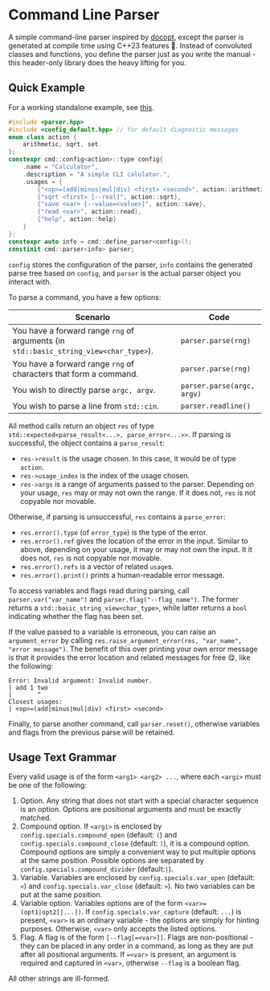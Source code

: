 # Command Line Parser
A simple command-line parser inspired by [docopt](https://github.com/docopt/),
except the parser is generated at compile time using C++23 features 🤗.
Instead of convoluted classes and functions,
you define the parser just as you write the manual -
this header-only library does the heavy lifting for you.

## Quick Example
For a working standalone example, see [this](example/main.cpp).
```c++
#include <parser.hpp>
#include <config_default.hpp> // for default diagnostic messages
enum class action {
    arithmetic, sqrt, set
};
constexpr cmd::config<action>::type config{
    .name = "Calculator",
    .description = "A simple CLI calulator.",
    .usages = {
        {"<op>=(add|minus|mul|div) <first> <second>", action::arithmetic},
        {"sqrt <first> [--real]", action::sqrt},
        {"save <var> [--value=<value>]", action::save},
        {"read <var>", action::read},
        {"help", action::help}
    }
};
constexpr auto info = cmd::define_parser<config>();
constinit cmd::parser<info> parser;
```
```config``` stores the configuration of the parser,
```info``` contains the generated parse tree based on ```config```,
and ```parser``` is the actual parser object you interact with.

To parse a command, you have a few options:

| Scenario                                                                                      | Code                           |
|-----------------------------------------------------------------------------------------------|--------------------------------|
| You have a forward range ```rng``` of arguments (in ```std::basic_string_view<char_type>```). | ```parser.parse(rng)```        |
| You have a forward range ```rng``` of characters that form a command.                         | ```parser.parse(rng)```        |
| You wish to directly parse ```argc, argv```.                                                  | ```parser.parse(argc, argv)``` |
| You wish to parse a line from ```std::cin```.                                                 | ```parser.readline()```        |

All method calls return an object ```res``` of type ```std::expected<parse_result<...>, parse_error<...>>```.
If parsing is successful, the object contains a ```parse_result```:
- ```res->result``` is the usage chosen. In this case, it would be of type ```action```.
- ```res->usage_index``` is the index of the usage chosen.
- ```res->args``` is a range of arguments passed to the parser.
Depending on your usage, ```res``` may or may not own the range.
If it does not, ```res``` is not copyable nor movable.

Otherwise, if parsing is unsuccessful, ```res``` contains a ```parse_error```:
- ```res.error().type``` (of ```error_type```) is the type of the error.
- ```res.error().ref``` gives the location of the error in the input.
Similar to above, depending on your usage, it may or may not own the input.
It it does not, ```res``` is not copyable nor movable.
- ```res.error().refs``` is a vector of related ```usage```s.
- ```res.error().print()``` prints a human-readable error message.

To access variables and flags read during parsing,
call ```parser.var("var_name")``` and ```parser.flag("--flag_name")```.
The former returns a ```std::basic_string_view<char_type>```,
while latter returns a ```bool``` indicating whether the flag has been set.

If the value passed to a variable is erroneous, you can raise an ```argument_error```
by calling ```res.raise_argument_error(res, "var_name", "error message")```.
The benefit of this over printing your own error message is that
it provides the error location and related messages for free 😋, like the following:
```
Error: Invalid argument: Invalid number.
| add 1 two
|       ^  
Closest usages:
| <op>=(add|minus|mul|div) <first> <second>
```

Finally, to parse another command, call ```parser.reset()```,
otherwise variables and flags from the previous parse will be retained.

## Usage Text Grammar
Every valid usage is of the form ```<arg1> <arg2> ...```,
where each ```<argi>``` must be one of the following:
1. Option. Any string that does not start with a special character sequence is an option.
Options are positional arguments and must be exactly matched.
2. Compound option. If ```<argi>``` is enclosed by
```config.specials.compound_open``` (default: ```(```) and
```config.specials.compound_close``` (default: ```)```), it is a compound option.
Compound options are simply a convenient way to put multiple options at the same position.
Possible options are separated by ```config.specials.compound_divider``` (default:```|```).
3. Variable. Variables are enclosed by ```config.specials.var_open``` (default: ```<```) and
```config.specials.var_close``` (default: ```>```).
No two variables can be put at the same position.
4. Variable option. Variables options are of the form ```<var>=(opt1|opt2[|...])```.
If ```config.specials.var_capture``` (default: ```...```) is present,
```<var>``` is an ordinary variable - the options are simply for hinting purposes.
Otherwise, ```<var>``` only accepts the listed options.
5. Flag. A flag is of the form ```[--flag[=<var>]]```.
Flags are non-positional - they can be placed in any order in a command,
as long as they are put after all positional arguments.
If ```=<var>``` is present, an argument is required and captured in ```<var>```,
otherwise ```--flag``` is a boolean flag.

All other strings are ill-formed.